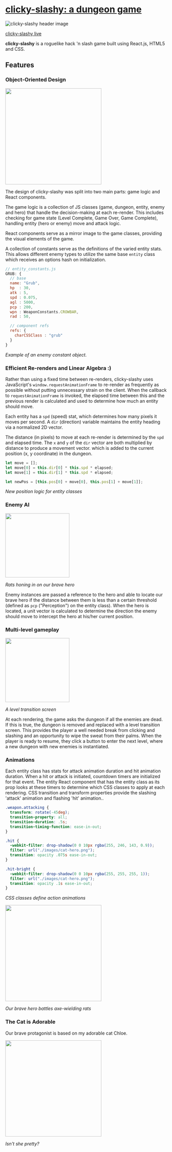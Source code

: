 # [clicky-slashy: a dungeon game](http://clicky-slashy.rocks)

![clicky-slashy header image][header_img]

[clicky-slashy live][live]

**clicky-slashy** is a roguelike hack 'n slash game built using React.js, HTML5 and CSS.


## Features

### Object-Oriented Design

<img align="center" src="docs/images/oop.png" height="300px" style="display: block; "/>

The design of clicky-slashy was split into two main parts: game logic and React components.

The game logic is a collection of JS classes (game, dungeon, entity, enemy and hero) that handle the decision-making at each re-render. This includes checking for game state (Level Complete, Game Over, Game Complete), handling entity (hero or enemy) move and attack logic.

React components serve as a mirror image to the game classes, providing the visual elements of the game.

A collection of constants serve as the definitions of the varied entity stats. This allows different enemy types to utilize the same base `entity` class which receives an options hash on initialization.


```js
// entity_constants.js
GRUB: {
  // base
  name: "Grub",
  hp  : 30,
  atk : 5,
  spd : 0.075,
  agl : 5000,
  pcp : 200,
  wpn : WeaponConstants.CROWBAR,
  rad : 50,

  // component refs
  refs: {
    charCSSClass : "grub"
  }
}
```
*Example of an enemy constant object.*

### Efficient Re-renders and Linear Algebra :)

Rather than using a fixed time between re-renders, clicky-slashy uses JavaScript's `window.requestAnimationFrame` to re-render as frequently as possible without putting unnecessary strain on the client. When the callback to `requestAnimationFrame` is invoked, the elapsed time between this and the previous render is calculated and used to determine how much an entity should move.

Each entity has a `spd` (speed) stat, which determines how many pixels it moves per second. A `dir` (direction) variable maintains the entity heading via a normalized 2D vector.

The distance (in pixels) to move at each re-render is determined by the `spd` and elapsed time. The `x` and `y` of the `dir` vector are both multiplied by distance to produce a movement vector. which is added to the current position (x, y coordinate) in the dungeon.


```js
let move = [];
let move[0] = this.dir[0] * this.spd * elapsed;
let move[1] = this.dir[1] * this.spd * elapsed;

let newPos = [this.pos[0] + move[0], this.pos[1] + move[1]];
```
*New position logic for entity classes*

### Enemy AI

<img align="center" src="docs/images/ai.png" height="200px" style="display: block; "/>

*Rats honing in on our brave hero*

Enemy instances are passed a reference to the hero and able to locate our brave hero if the distance between them is less than a certain threshold (defined as `pcp` ("Perception") on the entity class). When the hero is located, a unit vector is calculated to determine the direction the enemy should move to intercept the hero at his/her current position.

### Multi-level gameplay

<img align="center" src="docs/images/levels.png" height="200px" style="display: block; "/>

*A level transition screen*

At each rendering, the game asks the dungeon if all the enemies are dead. If this is true, the dungeon is removed and replaced with a level transition screen. This provides the player a well needed break from clicking and slashing and an opportunity to wipe the sweat from their palms. When the player is ready to resume, they click a button to enter the next level, where a new dungeon with new enemies is instantiated.

### Animations

Each entity class has stats for attack animation duration and hit animation duration. When a hit or attack is initiated, countdown timers are initialized for that event. The entity React component that has the entity class as its prop looks at these timers to determine which CSS classes to apply at each rendering. CSS transition and transform properties provide the slashing 'attack' animation and flashing 'hit' animation..

```css
.weapon.attacking {
  transform: rotate(-45deg);
  transition-property: all;
  transition-duration: .5s;
  transition-timing-function: ease-in-out;
}

.hit {
  -webkit-filter: drop-shadow(0 0 10px rgba(255, 246, 143, 0.9));
  filter: url("./images/cat-hero.png");
  transition: opacity .075s ease-in-out;
}

.hit-bright {
  -webkit-filter: drop-shadow(0 0 10px rgba(255, 255, 255, 1));
  filter: url("./images/cat-hero.png");
  transition: opacity .1s ease-in-out;
}
```

*CSS classes define action animations*

<img align="center" src="docs/images/rats.gif" height="300px" style="display: block; "/>

*Our brave hero battles axe-wielding rats*

### The Cat is Adorable
Our brave protagonist is based on my adorable cat Chloe.

<img align="center" src="docs/images/chloe.jpg" height="300px" style="display: block; "/>

*Isn't she pretty?*

[live]: http://clicky-slashy.rocks
[header_img]: docs/images/header.png
